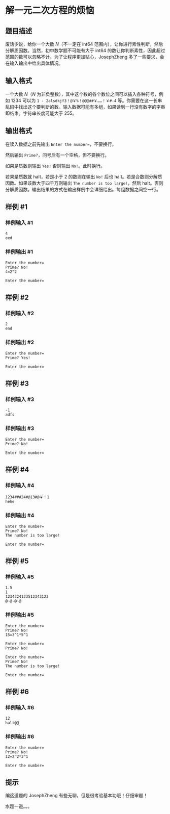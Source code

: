 # 解一元二次方程的烦恼

## 题目描述

废话少说，给你一个大数 $N$（不一定在 int64 范围内），让你进行素性判断，然后分解质因数。当然，初中数学题不可能有大于 int64 的数让你判断素性，因此超过范围的数可以忽略不计。为了让程序更加贴心，JosephZheng 多了一些要求，会在输入输出中给出具体情况。


## 输入格式

一个大数 $N$（$N$ 为非负整数），其中这个数的各个数位之间可以插入各种符号，例如 $1234$ 可以为 `1 - 2alsdkjf3！@￥%！@@@##￥……！￥#-4` 等。你需要在这一长串乱码中找出这个要判断的数。输入数据可能有多组，如果读到一行没有数字的字串即结束。字符串长度可能大于 $255$。


## 输出格式

在读入数据之前先输出 `Enter the number=`，不要换行。

然后输出 `Prime?`，问号后有一个空格，但不要换行。

如果是质数则输出 `Yes!` 否则输出 `No!`。此时换行。

若果是质数就 halt，若是小于 $2$ 的数则在输出 `No!` 后也 halt。若是合数则分解质因数。如果该数大于四千万则输出 `The number is too large!`，然后 halt。否则分解质因数。输出结果的方式在输出样例中会详细给出。每组数据之间空一行。


## 样例 #1

### 样例输入 #1
```
4
eed
```

### 样例输出 #1

```
Enter the number=
Prime? No!
4=2^2

Enter the number=
```

## 样例 #2

### 样例输入 #2
```
2
end
```

### 样例输出 #2

```
Enter the number=
Prime? Yes!

Enter the number=
```

## 样例 #3

### 样例输入 #3
```
-1
adfs
```

### 样例输出 #3

```
Enter the number=
Prime? No!

Enter the number=
```

## 样例 #4

### 样例输入 #4
```
1234###24#@13#@￥！1
hehe
```

### 样例输出 #4

```
Enter the number=
Prime? No!
The number is too large!

Enter the number=
```

## 样例 #5

### 样例输入 #5
```
1.5
1
1234324123512343123
@~@~@~@
```

### 样例输出 #5

```
Enter the number=
Prime? No!
15=3^1*5^1

Enter the number=
Prime? No!

Enter the number=
Prime? No!
The number is too large!

Enter the number=
```

## 样例 #6

### 样例输入 #6
```
12
halt@@
```

### 样例输出 #6

```
Enter the number=
Prime? No!
12=2^2*3^1

Enter the number=
```

## 提示

编这道题的 JosephZheng 有些无聊，但是很考验基本功哦！仔细审题！

水题一道。。。

